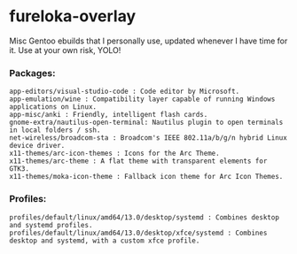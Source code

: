 # fureloka-overlay

Misc Gentoo ebuilds that I personally use, updated whenever I have time for it.
Use at your own risk, YOLO!

### Packages:
	app-editors/visual-studio-code : Code editor by Microsoft.
	app-emulation/wine : Compatibility layer capable of running Windows applications on Linux.
	app-misc/anki : Friendly, intelligent flash cards.
	gnome-extra/nautilus-open-terminal: Nautilus plugin to open terminals in local folders / ssh.
	net-wireless/broadcom-sta : Broadcom's IEEE 802.11a/b/g/n hybrid Linux device driver.
	x11-themes/arc-icon-themes : Icons for the Arc Theme.
	x11-themes/arc-theme : A flat theme with transparent elements for GTK3.
	x11-themes/moka-icon-theme : Fallback icon theme for Arc Icon Themes.
	
### Profiles:
	profiles/default/linux/amd64/13.0/desktop/systemd : Combines desktop and systemd profiles.
	profiles/default/linux/amd64/13.0/desktop/xfce/systemd : Combines desktop and systemd, with a custom xfce profile.
	

